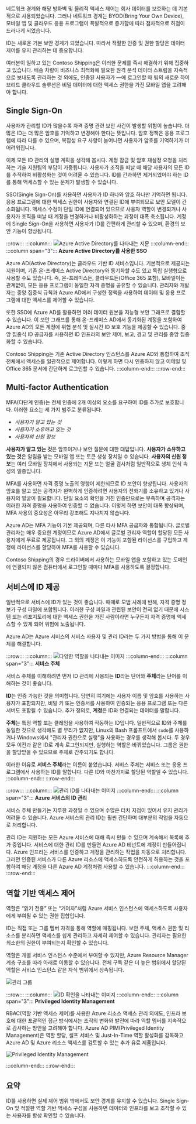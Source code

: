 네트워크 경계와 해당 방화벽 및 물리적 액세스 제어는 회사 데이터를 보호하는 데 기본적으로 사용되었습니다. 그러나 네트워크 경계는 BYOD(Bring Your Own Device), 모바일 앱 및 클라우드 응용 프로그램이 폭발적으로 증가함에 따라 점차적으로 허점이 드러나게 되었습니다. 

ID는 새로운 기본 보안 경계가 되었습니다. 따라서 적절한 인증 및 권한 할당은 데이터 제어를 유지 관리하는 데 중요합니다.

여러분이 일하고 있는 Contoso Shipping은 이러한 문제를 즉시 해결하기 위해 집중하고 있습니다. 배송 차량이 비즈니스 최적화에 필요한 원격 분석 데이터 스트림을 지속적으로 보내도록 관리하는 것 외에도, 인증된 사용자가 &mdash;에 로그인할 때 팀의 새로운 하이브리드 클라우드 솔루션은 비밀 데이터에 대한 액세스 권한을 가진 모바일 앱을 고려해야 합니다.

## <a name="single-sign-on"></a>Single Sign-On

사용자가 관리할 ID가 많을수록 자격 증명 관련 보안 사건이 발생할 위험이 높습니다. 더 많은 ID는 더 많은 암호를 기억하고 변경해야 한다는 뜻입니다. 암호 정책은 응용 프로그램에 따라 다를 수 있으며, 복잡성 요구 사항이 늘어나면 사용자가 암호를 기억하기가 더 어려워집니다.

이제 모든 ID 관리의 실행 계획을 생각해 봅시다. 계정 잠금 및 암호 재설정 요청을 처리하는 기술 지원팀의 부담이 가중됩니다. 사용자가 조직을 떠날 때 해당 사용자의 모든 ID를 추적하여 비활성화는 것이 어려울 수 있습니다. ID를 간과하면 제거되었어야 하는 ID를 통해 액세스할 수 있는 문제가 발생할 수 있습니다.

SSO(Single Sign-On)를 사용하면 사용자가 ID 하나와 암호 하나만 기억하면 됩니다. 응용 프로그램에 대한 액세스 권한이 사용자와 연결된 ID에 부여되므로 보안 모델이 간소화됩니다. 액세스 수정이 단일 ID에 연결되어 있으므로 사용자 역할이 변경되거나 사용자가 조직을 떠날 때 계정을 변경하거나 비활성화하는 과정이 대폭 축소됩니다. 계정에 Single Sign-On을 사용하면 사용자가 ID를 간편하게 관리할 수 있으며, 환경의 보안 기능이 향상됩니다.

:::row:::
  :::column:::
    ![Azure Active Directory를 나타내는 지문](../media/3-sso-with-azure-ad.png)
  :::column-end:::
    :::column span="3"::: **Azure Active Directory를 사용한 SSO**

Azure AD(Active Directory)는 클라우드 기반 ID 서비스입니다. 기본적으로 제공되는 지원이며, 기존 온-프레미스 Active Directory와 동기화할 수도 있고 독립 실행형으로 사용할 수도 있습니다. 즉, 온-프레미스든, 클라우드든(Office 365 포함), 모바일이든 관계없이, 모든 응용 프로그램이 동일한 자격 증명을 공유할 수 있습니다. 관리자와 개발자는 중앙 집중식 규칙과 Azure AD에서 구성한 정책을 사용하여 데이터 및 응용 프로그램에 대한 액세스를 제어할 수 있습니다.

또한 SSO에 Azure AD를 활용하면 여러 데이터 원본을 지능형 보안 그래프로 결합할 수 있습니다. 이 보안 그래프를 통해 온-프레미스 AD에서 동기화된 계정을 포함하여 Azure AD의 모든 계정에 위협 분석 및 실시간 ID 보호 기능을 제공할 수 있습니다. 중앙 집중식 ID 공급자를 사용하면 ID 인프라의 보안 제어, 보고, 경고 및 관리를 중앙 집중화할 수 있습니다.

Contoso Shipping는 기존 Active Directory 인스턴스를 Azure AD와 통합하여 조직 전체에서 액세스를 일관적으로 제어합니다. 이렇게 하면 다시 인증하지 않고 이메일 및 Office 365 문서에 간단하게 로그인할 수 있습니다.
  :::column-end:::
:::row-end:::

## <a name="multi-factor-authentication"></a>Multi-factor Authentication

MFA(다단계 인증)는 전체 인증에 2개 이상의 요소를 요구하여 ID를 추가로 보호합니다. 이러한 요소는 세 가지 범주로 분류됩니다.

- *사용자가 알고 있는 것*
- *사용자가 소유하고 있는 것*
- *사용자의 신원 정보*

**사용자가 알고 있는 것**은 암호이거나 보안 질문에 대한 대답입니다. **사용자가 소유하고 있는 것**은 알림을 받는 모바일 앱 또는 토큰 생성 장치일 수 있습니다. **사용자의 신원 정보**는 여러 모바일 장치에서 사용되는 지문 또는 얼굴 검사처럼 일반적으로 생체 인식 속성의 일종입니다.

MFA를 사용하면 자격 증명 노출의 영향이 제한되므로 ID 보안이 향상됩니다. 사용자의 암호를 알고 있는 공격자가 완벽하게 인증하려면 사용자의 전화기를 소유하고 있거나 사용자의 얼굴이 필요합니다. 단일 요소의 확인을 거친 인증만으로는 부족하며 공격자는 이러한 자격 증명을 사용하여 인증할 수 없습니다. 이렇게 하면 보안이 대폭 향상되며, MFA 사용의 중요성은 아무리 강조해도 지나치지 않습니다.

Azure AD는 MFA 기능이 기본 제공되며, 다른 타사 MFA 공급자와 통합됩니다. 글로벌 관리자는 매우 중요한 계정이므로 Azure AD에서 글로벌 관리자 역할이 할당된 모든 사용자에게 무료로 제공됩니다. 그 외의 계정은 이 기능이 포함된 라이선스를 구입하고 계정에 라이선스를 할당하여 MFA를 사용할 수 있습니다.

Contoso Shipping의 경우 드라이버에서 사용하는 모바일 앱을 포함하고 있는 도메인에 연결되지 않은 컴퓨터에서 로그인할 때마다 MFA를 사용하도록 결정합니다.

## <a name="providing-identities-to-services"></a>서비스에 ID 제공

일반적으로 서비스에 ID가 있는 것이 좋습니다. 때때로 모범 사례에 반해, 자격 증명 정보가 구성 파일에 포함됩니다. 이러한 구성 파일과 관련된 보안이 전혀 없기 때문에 시스템 또는 리포지토리에 대한 액세스 권한을 가진 사람이라면 누구든지 자격 증명에 액세스할 수 있게 되어 위험에 노출됩니다.

Azure AD는 Azure 서비스의 서비스 사용자 및 관리 ID라는 두 가지 방법을 통해 이 문제를 해결합니다.

:::row:::
  :::column:::
    ![다양한 역할을 나타내는 이미지](../media/3-service-principals.png)
  :::column-end:::
    :::column span="3"::: **서비스 주체**

서비스 주체를 이해하려면 먼저 ID 관리에 사용되는 **ID**라는 단어와 **주체**라는 단어를 이해하는 것이 좋습니다.

**ID**는 인증 가능한 것을 의미합니다. 당연히 여기에는 사용자 이름 및 암호를 사용하는 사용자가 포함되지만, 비밀 키 또는 인증서를 사용하여 인증되는 응용 프로그램 또는 다른 서버도 포함될 수 있습니다. 추가 정의로, **계정**은 ID와 연결되는 데이터를 말합니다.

**주체**는 특정 역할 또는 클레임을 사용하여 작동하는 ID입니다. 일반적으로 ID와 주체를 동일한 것으로 생각해도 별 무리가 없지만, Linux의 Bash 프롬프트에서 `sudo`를 사용하거나 Windows에서 "관리자 권한으로 실행"을 사용하는 경우를 생각해 봅시다. 두 경우 모두 이전과 같은 ID로 계속 로그인되지만, 실행하는 역할은 바뀌었습니다. 그룹은 권한을 할당받을 수 있으므로 주체로 간주되기도 합니다.

이러한 이유로 **서비스 주체**라는 이름이 붙었습니다. 서비스 주체는 서비스 또는 응용 프로그램에서 사용하는 ID를 말합니다. 다른 ID와 마찬가지로 할당된 역할일 수 있습니다.
  :::column-end:::
:::row-end:::

:::row:::
  :::column:::
    ![관리 ID를 나타내는 이미지](../media/3-managed-service-identities.png)
  :::column-end:::
    :::column span="3"::: **Azure 서비스의 ID 관리**

서비스 주체 만들기는 지루한 과정일 수 있으며 수많은 터치 지점이 있어서 유지 관리가 어려울 수 있습니다. Azure 서비스의 관리 ID는 훨씬 간단하며 대부분의 작업을 자동으로 처리합니다. 

관리 ID는 지원하는 모든 Azure 서비스에 대해 즉시 만들 수 있으며 계속해서 목록에 추가 중입니다. 서비스에 대한 관리 ID를 만들면 Azure AD 테넌트에 계정이 만들어집니다. Azure 인프라는 서비스를 인증하고 계정을 관리하는 작업을 자동으로 처리합니다. 그러면 인증된 서비스가 다른 Azure 리소스에 액세스하도록 안전하게 허용하는 것을 포함하여 해당 계정을 다른 Azure AD 계정처럼 사용할 수 있습니다.
  :::column-end:::
:::row-end:::

## <a name="role-based-access-control"></a>역할 기반 액세스 제어

역할은 “읽기 전용” 또는 “기여자”처럼 Azure 서비스 인스턴스에 액세스하도록 사용자에게 부여될 수 있는 권한 집합입니다. 

ID는 직접 또는 그룹 멤버 자격을 통해 역할에 매핑됩니다. 보안 주체, 액세스 권한 및 리소스를 분리하면 액세스를 쉽게 관리하고 자세히 제어할 수 있습니다. 관리자는 필요한 최소한의 권한이 부여되는지 확인할 수 있습니다.

역할은 개별 서비스 인스턴스 수준에서 부여할 수 있지만, Azure Resource Manager 계층 구조를 따라 아래로 이동할 수 있습니다. 전체 구독 같은 더 높은 범위에서 할당된 역할은 서비스 인스턴스 같은 자식 범위에서 상속됩니다. 

![관리 그룹](../media/3-role-assignment-scope.png)

:::row:::
  :::column:::
    ![ID 확인을 나타내는 이미지](../media/3-privileged-identity-management.png)
  :::column-end:::
    :::column span="3"::: **Privileged Identity Management**

RBAC(역할 기반 액세스 제어)를 사용한 Azure 리소스 액세스 관리 외에도, 인프라 보호에 대한 포괄적인 접근 방식에서는 조직의 변화와 발전에 따라 역할 멤버를 지속적으로 감사하는 방안을 고려해야 합니다. Azure AD PIM(Privileged Identity Management)은 역할 할당, 셀프 서비스 및 Just-In-Time 역할 활성화를 감독하고 Azure AD 및 Azure 리소스 액세스를 검토할 수 있는 추가 유료 제품입니다.

![Privileged Identity Management](../media/PIM_Dashboard.png)

  :::column-end:::
:::row-end:::

## <a name="summary"></a>요약

ID를 사용하면 실제 제어 범위 밖에서도 보안 경계를 유지할 수 있습니다. Single Sign-On 및 적절한 역할 기반 액세스 구성을 사용하면 데이터와 인프라를 보고 조작할 수 있는 사용자를 항상 확인할 수 있습니다.
